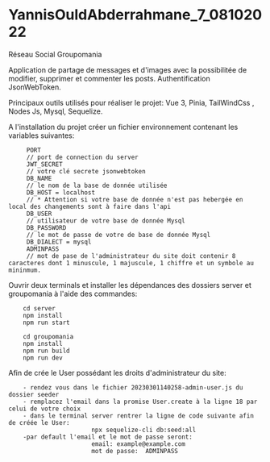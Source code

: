 # YannisOuldAbderrahmane_7_08102022

Réseau Social Groupomania 

Application de partage de messages et d'images avec la possibilitée de modifier, supprimer et commenter les posts.
Authentification JsonWebToken.


Principaux outils utilisés pour réaliser le projet:
Vue 3, Pinia, TailWindCss , Nodes Js, Mysql, Sequelize.

A l'installation du projet créer un fichier environnement contenant les variables suivantes:

         PORT
         // port de connection du server 
         JWT_SECRET 
         // votre clé secrete jsonwebtoken 
         DB_NAME
         // le nom de la base de donnée utilisée 
         DB_HOST = localhost  
         // * Attention si votre base de donnée n'est pas hebergée en local des changements sont à faire dans l'api  
         DB_USER 
         // utilisateur de votre base de donnée Mysql 
         DB_PASSWORD 
         // le mot de passe de votre de base de donnée Mysql
         DB_DIALECT = mysql
         ADMINPASS
         // mot de pase de l'administrateur du site doit contenir 8 caracteres dont 1 minuscule, 1 majuscule, 1 chiffre et un symbole au mininmum. 

Ouvrir deux terminals et installer les dépendances des dossiers server et groupomania à l'aide des commandes:
      
        cd server
        npm install
        npm run start
        
        cd groupomania
        npm install
        npm run build
        npm run dev

Afin de crée le User possédant les droits d'administrateur du site:

        - rendez vous dans le fichier 20230301140258-admin-user.js du dossier seeder 
        - remplacez l'email dans la promise User.create à la ligne 18 par celui de votre choix
        - dans le terminal server rentrer la ligne de code suivante afin de créée le User:
                           npx sequelize-cli db:seed:all
        -par default l'email et le mot de passe seront: 
                           email: example@example.com
                           mot de passe:  ADMINPASS
                           
      
 

